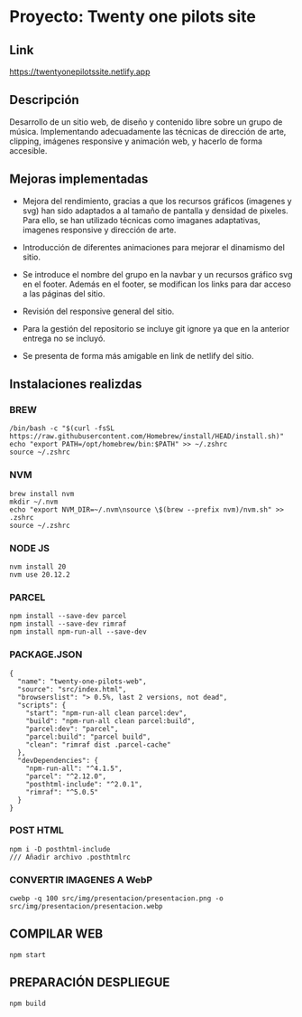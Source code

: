 # Proyecto: Twenty one pilots site

## Link

https://twentyonepilotssite.netlify.app

## Descripción

Desarrollo de un sitio web, de diseño y contenido libre sobre un grupo de música. Implementando adecuadamente las técnicas de dirección de arte, clipping, imágenes responsive y animación web, y hacerlo de forma accesible. 


## Mejoras implementadas

- Mejora del rendimiento, gracias a que los recursos gráficos (imagenes y svg) han sido adaptados a al tamaño de pantalla y densidad de pixeles. Para ello, se han utilizado técnicas como imaganes adaptativas, imagenes responsive y dirección de arte.
  
- Introducción de diferentes animaciones para mejorar el dinamismo del sitio.
  
- Se introduce el nombre del grupo en la navbar y un recursos gráfico svg en el footer. Además en el footer, se modifican los links para dar acceso a las páginas del sitio.
  
- Revisión del responsive general del sitio.
  
- Para la gestión del repositorio se incluye git ignore ya que en la anterior entrega no se incluyó.
  
- Se presenta de forma más amigable en link de netlify del sitio.

## Instalaciones realizdas

### BREW

```text
/bin/bash -c "$(curl -fsSL https://raw.githubusercontent.com/Homebrew/install/HEAD/install.sh)"
echo "export PATH=/opt/homebrew/bin:$PATH" >> ~/.zshrc
source ~/.zshrc

```

### NVM

```text
brew install nvm
mkdir ~/.nvm
echo "export NVM_DIR=~/.nvm\nsource \$(brew --prefix nvm)/nvm.sh" >> .zshrc
source ~/.zshrc

```

### NODE JS

```text
nvm install 20
nvm use 20.12.2
```

### PARCEL

```text
npm install --save-dev parcel
npm install --save-dev rimraf 
npm install npm-run-all --save-dev

```

### PACKAGE.JSON

```text
{
  "name": "twenty-one-pilots-web",
  "source": "src/index.html",
  "browserslist": "> 0.5%, last 2 versions, not dead",
  "scripts": {
    "start": "npm-run-all clean parcel:dev",
    "build": "npm-run-all clean parcel:build",
    "parcel:dev": "parcel", 
    "parcel:build": "parcel build", 
    "clean": "rimraf dist .parcel-cache"
  },
  "devDependencies": {
    "npm-run-all": "^4.1.5",
    "parcel": "^2.12.0",
    "posthtml-include": "^2.0.1",
    "rimraf": "^5.0.5"
  }
}
```

### POST HTML

```text
npm i -D posthtml-include
/// Añadir archivo .posthtmlrc
```

### CONVERTIR IMAGENES A WebP

```text
cwebp -q 100 src/img/presentacion/presentacion.png -o src/img/presentacion/presentacion.webp
```

## COMPILAR WEB

```text
npm start
```

## PREPARACIÓN DESPLIEGUE

```text
npm build
```
